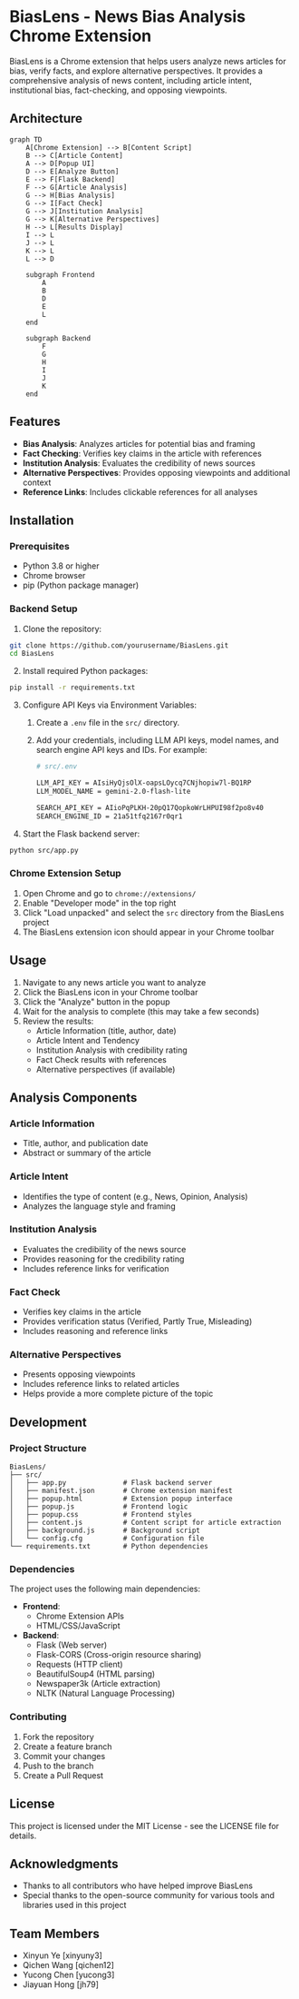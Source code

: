 # BiasLens - News Bias Analysis Chrome Extension

BiasLens is a Chrome extension that helps users analyze news articles for bias, verify facts, and explore alternative perspectives. It provides a comprehensive analysis of news content, including article intent, institutional bias, fact-checking, and opposing viewpoints.

## Architecture

```mermaid
graph TD
    A[Chrome Extension] --> B[Content Script]
    B --> C[Article Content]
    A --> D[Popup UI]
    D --> E[Analyze Button]
    E --> F[Flask Backend]
    F --> G[Article Analysis]
    G --> H[Bias Analysis]
    G --> I[Fact Check]
    G --> J[Institution Analysis]
    G --> K[Alternative Perspectives]
    H --> L[Results Display]
    I --> L
    J --> L
    K --> L
    L --> D

    subgraph Frontend
        A
        B
        D
        E
        L
    end

    subgraph Backend
        F
        G
        H
        I
        J
        K
    end
```

## Features

- **Bias Analysis**: Analyzes articles for potential bias and framing
- **Fact Checking**: Verifies key claims in the article with references
- **Institution Analysis**: Evaluates the credibility of news sources
- **Alternative Perspectives**: Provides opposing viewpoints and additional context
- **Reference Links**: Includes clickable references for all analyses

## Installation

### Prerequisites
- Python 3.8 or higher
- Chrome browser
- pip (Python package manager)

### Backend Setup
1. Clone the repository:
  ```bash
  git clone https://github.com/yourusername/BiasLens.git
  cd BiasLens
  ```

2. Install required Python packages:
```bash
pip install -r requirements.txt
```


3. Configure API Keys via Environment Variables:


   1. Create a `.env` file in the `src/` directory.

   2. Add your credentials, including LLM API keys, model names, and search engine API keys and IDs.
      For example:

      ```bash
      # src/.env
      
      LLM_API_KEY = AIsiHyQjsOlX-oapsLOycq7CNjhopiw7l-BQ1RP
      LLM_MODEL_NAME = gemini-2.0-flash-lite
      
      SEARCH_API_KEY = AIioPqPLKH-20pQ17QopkoWrLHPUI98f2po8v40
      SEARCH_ENGINE_ID = 21a51tfq2167r0qr1
      ```


4. Start the Flask backend server:
```bash
python src/app.py
```

### Chrome Extension Setup
1. Open Chrome and go to `chrome://extensions/`
2. Enable "Developer mode" in the top right
3. Click "Load unpacked" and select the `src` directory from the BiasLens project
4. The BiasLens extension icon should appear in your Chrome toolbar

## Usage

1. Navigate to any news article you want to analyze
2. Click the BiasLens icon in your Chrome toolbar
3. Click the "Analyze" button in the popup
4. Wait for the analysis to complete (this may take a few seconds)
5. Review the results:
   - Article Information (title, author, date)
   - Article Intent and Tendency
   - Institution Analysis with credibility rating
   - Fact Check results with references
   - Alternative perspectives (if available)

## Analysis Components

### Article Information
- Title, author, and publication date
- Abstract or summary of the article

### Article Intent
- Identifies the type of content (e.g., News, Opinion, Analysis)
- Analyzes the language style and framing

### Institution Analysis
- Evaluates the credibility of the news source
- Provides reasoning for the credibility rating
- Includes reference links for verification

### Fact Check
- Verifies key claims in the article
- Provides verification status (Verified, Partly True, Misleading)
- Includes reasoning and reference links

### Alternative Perspectives
- Presents opposing viewpoints
- Includes reference links to related articles
- Helps provide a more complete picture of the topic

## Development

### Project Structure
```
BiasLens/
├── src/
│   ├── app.py              # Flask backend server
│   ├── manifest.json       # Chrome extension manifest
│   ├── popup.html          # Extension popup interface
│   ├── popup.js            # Frontend logic
│   ├── popup.css           # Frontend styles
│   ├── content.js          # Content script for article extraction
│   ├── background.js       # Background script
│   └── config.cfg          # Configuration file
└── requirements.txt        # Python dependencies
```

### Dependencies
The project uses the following main dependencies:
- **Frontend**:
  - Chrome Extension APIs
  - HTML/CSS/JavaScript
- **Backend**:
  - Flask (Web server)
  - Flask-CORS (Cross-origin resource sharing)
  - Requests (HTTP client)
  - BeautifulSoup4 (HTML parsing)
  - Newspaper3k (Article extraction)
  - NLTK (Natural Language Processing)

### Contributing
1. Fork the repository
2. Create a feature branch
3. Commit your changes
4. Push to the branch
5. Create a Pull Request

## License

This project is licensed under the MIT License - see the LICENSE file for details.

## Acknowledgments

- Thanks to all contributors who have helped improve BiasLens
- Special thanks to the open-source community for various tools and libraries used in this project

## Team Members

- Xinyun Ye [xinyuny3]
- Qichen Wang [qichen12]
- Yucong Chen [yucong3]
- Jiayuan Hong [jh79]
